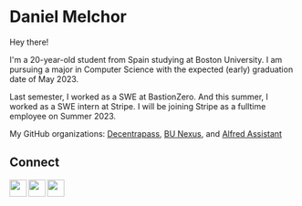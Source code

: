 # Daniel Melchor

Hey there!

I'm  a  20-year-old  student  from   Spain   studying  at   Boston University.   I am
pursuing a major in Computer Science with the expected (early) graduation date of May 2023.

Last semester, I worked as a SWE at BastionZero. And this summer, I worked as a SWE intern at Stripe. I will be joining Stripe
as a fulltime employee on Summer 2023.

My GitHub organizations: [Decentrapass](https://github.com/Decentrapass), [BU Nexus](https://github.com/Boston-University-Nexus), and [Alfred Assistant](https://github.com/Alfred-Assistant)

## Connect
[<img align="left" width="30px" src="https://www.iconsdb.com/icons/preview/color/C692E8/link-xxl.png" />][website]
[<img align="left" width="30px" src="https://www.iconsdb.com/icons/preview/color/C692E8/linkedin-3-xxl.png" />][linkedin]
[<img align="left" width="30px" src="https://www.iconsdb.com/icons/preview/color/C692E8/twitter-xxl.png" />][twitter]
<br>

[website]: https://danielmelchor.com/
[linkedin]: https://www.linkedin.com/in/danimelchor/
[twitter]: https://twitter.com/danii672/
